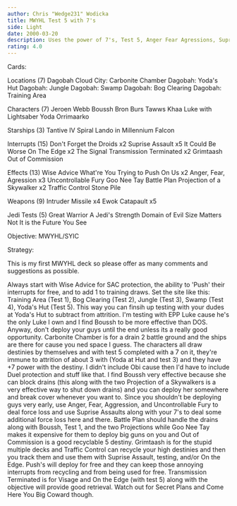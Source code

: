 ```yaml
---
author: Chris "Wedge231" Wodicka
title: MWYHL Test 5 with 7's
side: Light
date: 2000-03-20
description: Uses the power of 7's, Test 5, Anger Fear Agressions, Suprise Assaults, and Uncontrollable Fury.
rating: 4.0
---
```

Cards: 

Locations (7)
Dagobah
Cloud City: Carbonite Chamber
Dagobah: Yoda's Hut
Dagobah: Jungle
Dagobah: Swamp
Dagobah: Bog Clearing
Dagobah: Training Area

Characters (7)
Jeroen Webb
Boussh
Bron Burs
Tawws Khaa
Luke with Lightsaber
Yoda
Orrimaarko

Starships (3)
Tantive IV
Spiral
Lando in Millennium Falcon

Interrupts (15)
Don't Forget the Droids x2
Suprise Assault x5
It Could Be Worse
On The Edge x2
The Signal
Transmission Terminated x2
Grimtaash
Out of Commission

Effects (13)
Wise Advice
What're You Trying to Push On Us x2
Anger, Fear, Agression x3
Uncontrollable Fury
Goo Nee Tay
Battle Plan
Projection of a Skywalker x2
Traffic Control
Stone Pile

Weapons (9)
Intruder Missile x4
Ewok Catapault x5

Jedi Tests (5)
Great Warrior
A Jedi's Strength
Domain of Evil
Size Matters Not
It is the Future You See

Objective:
MWYHL/SYIC 

Strategy: 

This is my first MWYHL deck so please offer as many comments and suggestions as possible.

Always start with Wise Advice for SAC protection, the ability to 'Push' their interrupts for free, and to add 1 to training draws. Set the site like this: Training Area (Test 1), Bog Clearing (Test 2), Jungle (Test 3), Swamp (Test 4), Yoda's Hut (Test 5). This way you can finsih up testing with your dudes at Yoda's Hut to subtract from attrition. I'm testing with EPP Luke cause he's the only Luke I own and I find Boussh to be more effective than DOS. Anyway, don't deploy your guys until the end unless its a really good opportunity. Carbonite Chamber is for a drain 2 battle ground and the ships are there for cause you ned space I guess. The characters all draw destinies by themselves and with test 5 completed with a 7 on it, they're immune to attrition of about 3 with (Yoda at Hut and test 3) and they have +7 power with the destiny. I didn't include Obi cause then I'd have to include Duel protection and stuff like that. I find Boussh very effective because she can block drains (this along with the two Projection of a Skywalkers is a very effective way to shut down drains) and you can deploy her somewhere and break cover whenever you want to. Since you shouldn't be deploying guys very early, use Anger, Fear, Aggression, and Uncontrollable Fury to deal force loss and use Suprise Assaults along with your 7's to deal some additional force loss here and there. Battle Plan should handle the drains along with Boussh, Test 1, and the two Projections while Goo Nee Tay makes it expensive for them to deploy big guns on you and Out of Commission is a good recyclable 5 destiny. Grimtaash is for the stupid multiple decks and Traffic Control can recycle your high destinies and then you track them and use them with Suprise Assault, testing, and/or On the Edge. Push's will deploy for free and they can keep those annoying interrupts from recycling and from being used for free. Transmission Terminated is for Visage and On the Edge (with test 5) along with the objective will provide good retrieval. Watch out for Secret Plans and Come Here You Big Coward though.  